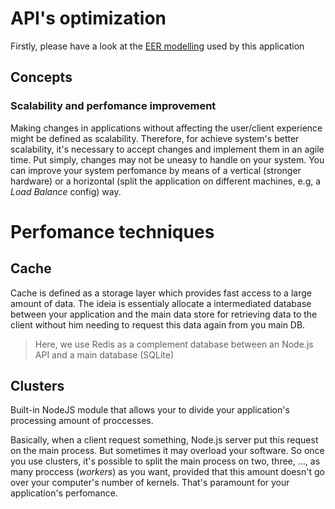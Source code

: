 # API's optimization

Firstly, please have a look at the [EER modelling](https://whimsical.com/hospital-LUBPnbw7kzAbDqbY1GWLKR) used by this application

## Concepts

### Scalability and perfomance improvement

Making changes in applications without affecting the user/client experience might be defined as scalability. Therefore, for achieve system's better scalability, it's necessary to accept changes and implement them in an agile time. Put simply, changes may not be uneasy to handle on your system. You can improve your system perfomance by means of a vertical (stronger hardware) or a horizontal (split the application on different machines, e.g, a *Load Balance* config) way.

# Perfomance techniques

## Cache

Cache is defined as a storage layer which provides fast access to a large amount of data. The ideia is essentialy allocate a intermediated database between your application and the main data store for retrieving data to the client without him needing to request this data again from you main DB.

> Here, we use Redis as a complement database between an Node.js API and a main database (SQLite)

## Clusters

Built-in NodeJS module that allows your to divide your application's processing amount of proccesses.

Basically, when a client request something, Node.js server put this request on the main process. But sometimes it may overload your software. So once you use clusters, it's possible to split the main process on two, three, ..., as many proccess (*workers*) as you want, provided that this amount doesn't go over your computer's number of kernels. That's paramount for your application's perfomance.
